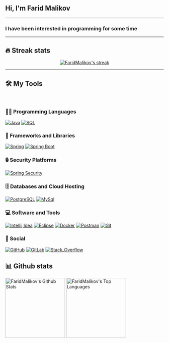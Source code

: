 <h2>Hi, I'm <strong>Farid Malikov</strong></h2>
<hr>
<h3>I have been interested in programming for some time</h3>

<hr>

## 🔥 Streak stats

<!-- GitHub Readme Streak Stats - https://github.com/DenverCoder1/github-readme-streak-stats -->
<p align="center">
  <a href="https://github.com/FaridMaIikov">
    <img title="🔥 Get streak stats for your profile at git.io/streak-stats" alt="FaridMaIikov's streak" src="https://github-readme-streak-stats.herokuapp.com/?user=FaridMaIikov&theme=radical&hide_border=true"/>
  </a>
</p>

<hr/>



## 🛠️ My Tools
<br/>

### 👨‍💻 Programming Languages

<p>
    <a href="#"><img alt="Java" src="https://img.shields.io/badge/Java-ED8B00?style=for-the-badge&logo=java&logoColor=white&style=plastic"></a>
    <a href="#"><img alt="SQL" src="https://custom-icon-badges.herokuapp.com/badge/SQL-025E8C.svg?logo=database&logoColor=white"></a>
</p>


### 🚀 Frameworks and Libraries

<p>
     <a href="#"><img alt="Spring" src="https://img.shields.io/badge/Spring-6DB33F?style=for-the-badge&logo=spring&logoColor=white"></a> 
     <a href="#"><img alt="Spring Boot" src="https://img.shields.io/badge/Spring_Boot-F2F4F9?style=for-the-badge&logo=spring-boot"></a> 
</p>


### 🔒 Security Platforms

<p>
 <a href="#"><img alt="Spring Security" src=https://img.shields.io/badge/Spring_Security-6DB33F?style=for-the-badge&logo=Spring-Security&logoColor=white></a> 
</p>


### 🗄️ Databases and Cloud Hosting

<p>
    <a href="#"><img alt="PostgreSQL" src ="https://img.shields.io/badge/PostgreSQL-316192?style=for-the-badge&logo=postgresql&logoColor=white"></a>
    <a href="#"><img alt="MySql" src ="https://img.shields.io/badge/MySQL-005C84?style=for-the-badge&logo=mysql&logoColor=white"></a>
</p>


### 💻 Software and Tools

<p>
    <a href="#"><img alt="Intellij Idea" src="https://img.shields.io/badge/IntelliJ_IDEA-000000.svg?style=for-the-badge&logo=intellij-idea&logoColor=white"></a>
    <a href="#"><img alt="Eclipse" src="https://img.shields.io/badge/Eclipse-2C2255?style=for-the-badge&logo=eclipse&logoColor=white"></a>
    <a href="#"><img alt="Docker" src="https://img.shields.io/badge/Docker-2496ED?style=for-the-badge&logo=docker&logoColor=white"></a>
    <a href="#"><img alt="Postman" src="https://img.shields.io/badge/Postman-FF6C37?style=for-the-badge&logo=Postman&logoColor=white"></a>
    <a href="#"><img alt="Git" src="https://img.shields.io/badge/GIT-E44C30?style=for-the-badge&logo=git&logoColor=white"></a>
</p>


### 👨 Social 

<p>
 <a href="#"><img alt="GitHub" src=	https://img.shields.io/badge/GitHub-100000?style=for-the-badge&logo=github&logoColor=white></a>
 <a href="#"><img alt="GitLab" src=https://img.shields.io/badge/GitLab-330F63?style=for-the-badge&logo=gitlab&logoColor=white></a>
 <a href="#"><img alt="Stack_Overflow" src= https://img.shields.io/badge/Stack_Overflow-FE7A16?style=for-the-badge&logo=stack-overflow&logoColor=white></a>
</p>

## 📊 Github stats

<p>
 <a href="#"><img alt="FaridMaIikov's Github Stats" src="https://github-readme-stats.vercel.app/api?username=FaridMaIikov&show_icons=true&count_private=true&theme=radical&hide_border=true&bg_color=1F222E&title_color=F85D7F&icon_color=F8D866" height="190px"/></a> 
  <a href="#"><img alt="FaridMaIikov's Top Languages" src="https://github-readme-stats.vercel.app/api/top-langs/?username=FaridMaIikov&theme=radical&hide_border=true&bg_color=1F222E&title_color=F85D7F&icon_color=F8D866&hide=Jupyter%20Notebook" height="190px"/></a>
<p>
